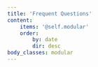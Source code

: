 ```yaml
---
title: 'Frequent Questions'
content:
    items: '@self.modular'
    order:
        by: date
        dir: desc
body_classes: modular
---
```


